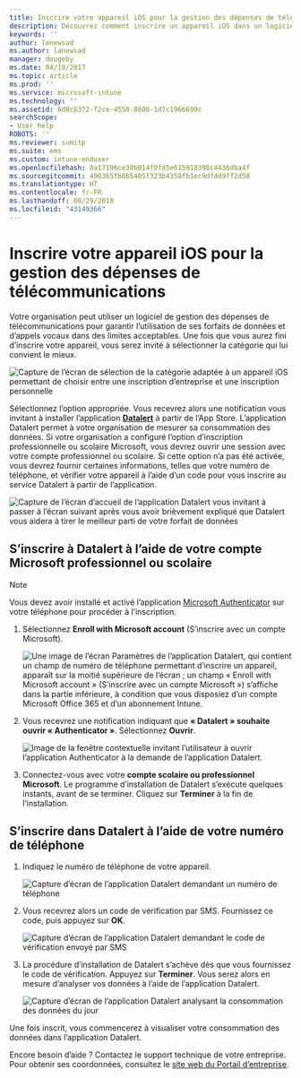 ```yaml
---
title: Inscrire votre appareil iOS pour la gestion des dépenses de télécommunications avec Intune
description: Découvrez comment inscrire un appareil iOS dans un logiciel de gestion des dépenses de télécommunications.
keywords: ''
author: lenewsad
ms.author: lanewsad
manager: dougeby
ms.date: 04/19/2017
ms.topic: article
ms.prod: ''
ms.service: microsoft-intune
ms.technology: ''
ms.assetid: 6d8c6372-f2ce-4558-8886-1d7c1966699c
searchScope:
- User help
ROBOTS: ''
ms.reviewer: sumitp
ms.suite: ems
ms.custom: intune-enduser
ms.openlocfilehash: 0a17196ce30b014f0fd5e615918398c4436dba4f
ms.sourcegitcommit: 490365fb8b5405f323b4358fb1ec9dfdd9ff2d58
ms.translationtype: HT
ms.contentlocale: fr-FR
ms.lasthandoff: 08/29/2018
ms.locfileid: "43149366"
---
```

# <a name="enroll-your-ios-device-in-telecom-expense-management"></a>Inscrire votre appareil iOS pour la gestion des dépenses de télécommunications

Votre organisation peut utiliser un logiciel de gestion des dépenses de télécommunications pour garantir l’utilisation de ses forfaits de données et d’appels vocaux dans des limites acceptables. Une fois que vous aurez fini d’inscrire votre appareil, vous serez invité à sélectionner la catégorie qui lui convient le mieux.

  ![Capture de l’écran de sélection de la catégorie adaptée à un appareil iOS permettant de choisir entre une inscription d’entreprise et une inscription personnelle](./media/ios-enroll-10-tem-select-best-category.png)

Sélectionnez l’option appropriée. Vous recevrez alors une notification vous invitant à installer l’application [__Datalert__](https://itunes.apple.com/app/datalert/id771029268?mt=8) à partir de l’App Store. L’application Datalert permet à votre organisation de mesurer sa consommation des données. Si votre organisation a configuré l’option d’inscription professionnelle ou scolaire Microsoft, vous devrez ouvrir une session avec votre compte professionnel ou scolaire. Si cette option n’a pas été activée, vous devrez fournir certaines informations, telles que votre numéro de téléphone, et vérifier votre appareil à l’aide d’un code pour vous inscrire au service Datalert à partir de l’application.

  ![Capture de l’écran d’accueil de l’application Datalert vous invitant à passer à l’écran suivant après vous avoir brièvement expliqué que Datalert vous aidera à tirer le meilleur parti de votre forfait de données](./media/ios-enroll-11-tem-datalert-setup.png)

## <a name="enroll-into-datalert-using-your-microsoft-work-or-school-account"></a>S’inscrire à Datalert à l’aide de votre compte Microsoft professionnel ou scolaire

> [!NOTE]
> Vous devez avoir installé et activé l’application [Microsoft Authenticator](https://docs.microsoft.com/azure/multi-factor-authentication/end-user/microsoft-authenticator-app-how-to) sur votre téléphone pour procéder à l’inscription.

1. Sélectionnez __Enroll with Microsoft account__ (S’inscrire avec un compte Microsoft).

   ![Une image de l’écran Paramètres de l’application Datalert, qui contient un champ de numéro de téléphone permettant d’inscrire un appareil, apparaît sur la moitié supérieure de l’écran ; un champ « Enroll with Microsoft account » (S’inscrire avec un compte Microsoft ») s’affiche dans la partie inférieure, à condition que vous disposiez d’un compte Microsoft Office 365 et d’un abonnement Intune.](./media/ios-enroll-11a-tem-datalert-enroll-msft-account.png)

2. Vous recevrez une notification indiquant que __« Datalert » souhaite ouvrir « Authenticator »__. Sélectionnez __Ouvrir__.

   ![Image de la fenêtre contextuelle invitant l’utilisateur à ouvrir l’application Authenticator à la demande de l’application Datalert.](./media/ios-enroll-11b-tem-datalert-open-authenticator.png)

3. Connectez-vous avec votre __compte scolaire ou professionnel Microsoft__. Le programme d’installation de Datalert s’exécute quelques instants, avant de se terminer. Cliquez sur __Terminer__ à la fin de l’installation.

## <a name="enroll-into-datalert-using-your-phone-number"></a>S’inscrire dans Datalert à l’aide de votre numéro de téléphone

1. Indiquez le numéro de téléphone de votre appareil.

   ![Capture d’écran de l’application Datalert demandant un numéro de téléphone](./media/ios-enroll-12-tem-datalert-phone-number.png)

2. Vous recevrez alors un code de vérification par SMS. Fournissez ce code, puis appuyez sur __OK__.

   ![Capture d’écran de l’application Datalert demandant le code de vérification envoyé par SMS](./media/ios-enroll-13-tem-datalert-sms.png)

3. La procédure d’installation de Datalert s’achève dès que vous fournissez le code de vérification. Appuyez sur __Terminer__. Vous serez alors en mesure d’analyser vos données à l’aide de l’application Datalert.

   ![Capture d’écran de l’application Datalert analysant la consommation des données du jour](./media/ios-enroll-14-tem-datalert-monitoring-active.png)

Une fois inscrit, vous commencerez à visualiser votre consommation des données dans l’application Datalert.

Encore besoin d’aide ? Contactez le support technique de votre entreprise. Pour obtenir ses coordonnées, consultez le [site web du Portail d’entreprise](https://go.microsoft.com/fwlink/?linkid=2010980).
